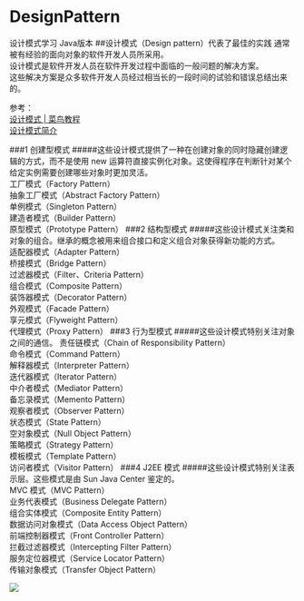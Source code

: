 # DesignPattern
设计模式学习 Java版本
##设计模式（Design pattern）代表了最佳的实践
通常被有经验的面向对象的软件开发人员所采用。
<br>
设计模式是软件开发人员在软件开发过程中面临的一般问题的解决方案。
<br>
这些解决方案是众多软件开发人员经过相当长的一段时间的试验和错误总结出来的。
<br>

参考：
<br>
[设计模式 | 菜鸟教程](https://www.runoob.com/design-pattern/design-pattern-tutorial.html)
<br>
[设计模式简介](https://www.runoob.com/design-pattern/design-pattern-intro.html)

###1	创建型模式
#####这些设计模式提供了一种在创建对象的同时隐藏创建逻辑的方式，而不是使用 new 运算符直接实例化对象。这使得程序在判断针对某个给定实例需要创建哪些对象时更加灵活。	
工厂模式（Factory Pattern）
<br>抽象工厂模式（Abstract Factory Pattern）
<br>单例模式（Singleton Pattern）
<br>建造者模式（Builder Pattern）
<br>原型模式（Prototype Pattern）
###2	结构型模式
#####这些设计模式关注类和对象的组合。继承的概念被用来组合接口和定义组合对象获得新功能的方式。	
适配器模式（Adapter Pattern）
<br>桥接模式（Bridge Pattern）
<br>过滤器模式（Filter、Criteria Pattern）
<br>组合模式（Composite Pattern）
<br>装饰器模式（Decorator Pattern）
<br>外观模式（Facade Pattern）
<br>享元模式（Flyweight Pattern）
<br>代理模式（Proxy Pattern）
###3	行为型模式
#####这些设计模式特别关注对象之间的通信。	
责任链模式（Chain of Responsibility Pattern）
<br>命令模式（Command Pattern）
<br>解释器模式（Interpreter Pattern）
<br>迭代器模式（Iterator Pattern）
<br>中介者模式（Mediator Pattern）
<br>备忘录模式（Memento Pattern）
<br>观察者模式（Observer Pattern）
<br>状态模式（State Pattern）
<br>空对象模式（Null Object Pattern）
<br>策略模式（Strategy Pattern）
<br>模板模式（Template Pattern）
<br>访问者模式（Visitor Pattern）
###4	J2EE 模式
#####这些设计模式特别关注表示层。这些模式是由 Sun Java Center 鉴定的。	
MVC 模式（MVC Pattern）
<br>业务代表模式（Business Delegate Pattern）
<br>组合实体模式（Composite Entity Pattern）
<br>数据访问对象模式（Data Access Object Pattern）
<br>前端控制器模式（Front Controller Pattern）
<br>拦截过滤器模式（Intercepting Filter Pattern）
<br>服务定位器模式（Service Locator Pattern）
<br>传输对象模式（Transfer Object Pattern）

<img src='https://www.runoob.com/wp-content/uploads/2014/08/the-relationship-between-design-patterns.jpg'>